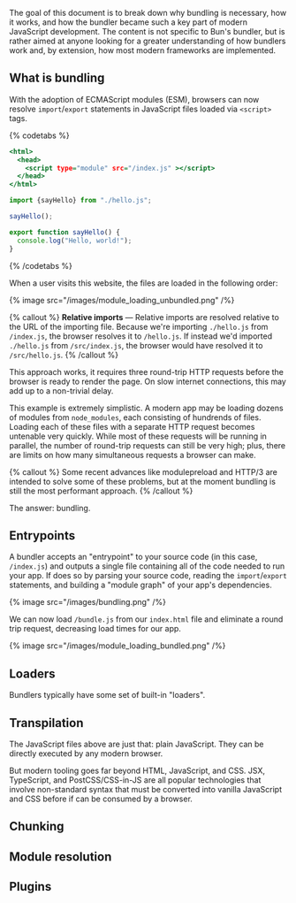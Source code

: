 <!-- This document is a work in progress. It's not currently included in the actual docs. -->

The goal of this document is to break down why bundling is necessary, how it works, and how the bundler became such a key part of modern JavaScript development. The content is not specific to Bun's bundler, but is rather aimed at anyone looking for a greater understanding of how bundlers work and, by extension, how most modern frameworks are implemented.

## What is bundling

With the adoption of ECMAScript modules (ESM), browsers can now resolve `import`/`export` statements in JavaScript files loaded via `<script>` tags.

{% codetabs %}

```html#index.html
<html>
  <head>
    <script type="module" src="/index.js" ></script>
  </head>
</html>
```

```js#index.js
import {sayHello} from "./hello.js";

sayHello();
```

```js#hello.js
export function sayHello() {
  console.log("Hello, world!");
}
```

{% /codetabs %}

When a user visits this website, the files are loaded in the following order:

{% image src="/images/module_loading_unbundled.png" /%}

{% callout %}
**Relative imports** — Relative imports are resolved relative to the URL of the importing file. Because we're importing `./hello.js` from `/index.js`, the browser resolves it to `/hello.js`. If instead we'd imported `./hello.js` from `/src/index.js`, the browser would have resolved it to `/src/hello.js`.
{% /callout %}

This approach works, it requires three round-trip HTTP requests before the browser is ready to render the page. On slow internet connections, this may add up to a non-trivial delay.

This example is extremely simplistic. A modern app may be loading dozens of modules from `node_modules`, each consisting of hundrends of files. Loading each of these files with a separate HTTP request becomes untenable very quickly. While most of these requests will be running in parallel, the number of round-trip requests can still be very high; plus, there are limits on how many simultaneous requests a browser can make.

{% callout %}
Some recent advances like modulepreload and HTTP/3 are intended to solve some of these problems, but at the moment bundling is still the most performant approach.
{% /callout %}

The answer: bundling.

## Entrypoints

A bundler accepts an "entrypoint" to your source code (in this case, `/index.js`) and outputs a single file containing all of the code needed to run your app. If does so by parsing your source code, reading the `import`/`export` statements, and building a "module graph" of your app's dependencies.

{% image src="/images/bundling.png" /%}

We can now load `/bundle.js` from our `index.html` file and eliminate a round trip request, decreasing load times for our app.

{% image src="/images/module_loading_bundled.png" /%}

## Loaders

Bundlers typically have some set of built-in "loaders".

## Transpilation

The JavaScript files above are just that: plain JavaScript. They can be directly executed by any modern browser.

But modern tooling goes far beyond HTML, JavaScript, and CSS. JSX, TypeScript, and PostCSS/CSS-in-JS are all popular technologies that involve non-standard syntax that must be converted into vanilla JavaScript and CSS before if can be consumed by a browser.

## Chunking

## Module resolution

## Plugins

